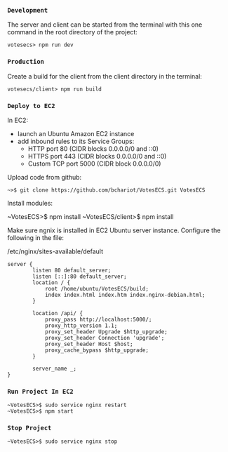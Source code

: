 ### `Development`

The server and client can be started from the terminal with this one command in the root directory of the project:

  ```
votesecs> npm run dev
```

### `Production`

Create a build for the client from the client directory in the terminal:

```
votesecs/client> npm run build
```

### `Deploy to EC2`

In EC2:
- launch an Ubuntu Amazon EC2 instance
- add inbound rules to its Service Groups:
  - HTTP port 80 (CIDR blocks 0.0.0.0/0 and ::0)
  - HTTPS port 443 (CIDR blocks 0.0.0.0/0 and ::0)
  - Custom TCP port 5000 (CIDR block 0.0.0.0/0)

Upload code from github:

```
~>$ git clone https://github.com/bchariot/VotesECS.git VotesECS
```

Install modules:

~VotesECS>$ npm install
~VotesECS/client>$ npm install 

Make sure ngnix is installed in EC2 Ubuntu server instance.  Configure the following in the file:

/etc/nginx/sites-available/default

```
server {
        listen 80 default_server;
        listen [::]:80 default_server;
        location / {
            root /home/ubuntu/VotesECS/build;
            index index.html index.htm index.nginx-debian.html;
        }

        location /api/ {
            proxy_pass http://localhost:5000/;
            proxy_http_version 1.1;
            proxy_set_header Upgrade $http_upgrade;
            proxy_set_header Connection 'upgrade';
            proxy_set_header Host $host;
            proxy_cache_bypass $http_upgrade;
        }

        server_name _;
}
```

### `Run Project In EC2`

```
~VotesECS>$ sudo service nginx restart
~VotesECS>$ npm start
```

### `Stop Project`

```
~VotesECS>$ sudo service nginx stop
```
